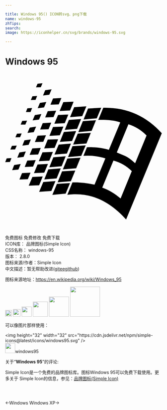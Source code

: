 ```yaml
---

title: Windows 95() ICON转svg、png下载
name: windows-95
zhTips: 
search: 
image: https://iconhelper.cn/svg/brands/windows-95.svg

---
```


# Windows 95  <small style="font-size: 60%;font-weight: 100"></small>

<div id="svg" class="svg-wrap">
<svg role="img" xmlns="http://www.w3.org/2000/svg" viewBox="0 0 24 24"><title>Windows 95 icon</title><path d="M5.713 1.596l-.756.068-.238.55.734-.017.26-.601zm1.39.927l-.978.137-.326.807.96-.12.345-.824zM4.89 3.535l-.72.05-.24.567.721-.017.239-.6zm3.724.309l-1.287.068-.394.961 1.27-.053.411-.976zm1.87.566l-1.579.069-.566 1.357 1.596-.088.548-1.338zm-4.188.037l-.977.153-.343.806.976-.12.344-.839zm6.143.668l-1.87.135-.636 1.527 1.87-.154.636-1.508zm2.925.219c-.11 0-.222 0-.334.002l-.767 1.851c1.394-.03 2.52.088 3.373.38l-1.748 4.2c-.955-.304-2.082-.444-3.36-.394l-.539 1.305a8.762 8.762 0 013.364.396l-1.663 4.014c-1.257-.27-2.381-.395-3.386-.344l-.782 1.887c3.362-.446 6.347.822 9.008 3.773L24 9.23c-2.325-2.575-5.2-3.879-8.637-3.896zm-.644.002l-2.024.12-.687 1.68 2.025-.189.686-1.611zm-10.602.05l-.719.036-.224.566h.703l.24-.601zm3.69.397l-1.287.069-.395.959 1.27-.05.412-.978zM5.54 6.3l-.994.154-.344.807.979-.121.359-.84zm4.137.066l-1.58.069L7.53 7.77l1.596-.085.55-1.32zm1.955.688l-1.871.135-.635 1.527 1.887-.154.619-1.508zm2.281.19l-2.01.136-.7 1.682 2.04-.19.67-1.629zm-10.568.066l-.739.035-.238.564h.719l.258-.6zm3.705.293l-1.303.085-.394.961 1.287-.035.41-1.011zm11.838.255a6.718 6.718 0 012.777 1.717l-1.75 4.237c-.617-.584-1.15-.961-1.611-1.149l-1.201-.498 1.785-4.307zM4.734 8.22l-.976.154-.344.807.961-.12.36-.841zm4.186 0l-1.594.052-.549 1.354 1.594-.086.549-1.32zm1.957.668L8.99 9.04l-.619 1.508 1.87-.135.636-1.527zm2.246.275l-2.006.12-.703 1.665 2.041-.156.668-1.629zm-10.602.104l-.718.033-.24.549.718-.016.24-.566zm3.725.273l-1.289.07-.41.961 1.287-.03.412-1zm1.87.6l-1.596.05-.55 1.356 1.598-.084.547-1.322zm-4.186.037l-.979.136-.324.805.959-.119.344-.822zm6.14.633l-1.87.154-.653 1.527 1.906-.154.617-1.527zm2.266.275l-2.025.12-.686 1.663 2.025-.172.686-1.611zm-10.568.031l-.739.037-.238.565.72-.016.257-.586zm3.673.362l-1.289.068-.41.978 1.305-.05.394-.996zm-2.285.533l-.976.154-.326.805.96-.12.342-.84zm4.153.07l-1.596.066-.565 1.356 1.612-.084.549-1.338zm1.957.666l-1.889.154-.617 1.526 1.886-.15.62-1.53zm2.28.223l-2.025.12-.685 1.665 2.041-.172.67-1.613zM.962 13.02l-.738.053-.223.567.72-.02.24-.6zm3.705.31l-1.285.07-.395.976 1.287-.05.393-.997zm11.922.07c1.08.29 2.024.821 2.814 1.613l-1.715 4.183c-.892-.754-1.82-1.32-2.814-1.664l1.715-4.133zm-10.035.515L4.957 14l-.549 1.32 1.578-.066.567-1.338zm-4.184.014l-.996.156-.309.789.961-.105.344-.84zm6.14.67l-1.904.154-.617 1.527 1.889-.154.633-1.527zm2.231.324l-2.025.123-.686 1.682 2.026-.174.685-1.631zm-6.863.328l-1.3.068-.397.979 1.285-.053.412-.994zm1.871.584l-1.578.068-.566 1.334 1.595-.064.549-1.338zm1.953.701l-1.867.137-.635 1.51 1.87-.137.632-1.51zm2.23.31l-2.005.122-.703 1.68 2.04-.19.669-1.611Z"/></svg>
</div>
<detail full-name='windows-95'></detail>

<div class="detail-page">
<p>
<span><span class="badge-success badge">免费图标</span> <span class="badge-success badge">免费修改</span>  <span class="badge-success badge">免费下载</span> </span>
<br/>
<span>
ICON库：
<span class="badge-secondary badge">品牌图标(Simple Icon)</span> 
</span>
<br/>
<span>
CSS名称：
<span class="badge-secondary badge">windows-95</span> 
</span>

<br/>
<span>
版本：
<span class="badge-secondary badge">2.8.0</span> 
</span>
<br/>
<span>图标来源/作者：<span class="badge-light badge">Simple Icon</span></span> 
<br/>
<span class="zh-detail">中文描述：暂无<span class="help-link"><span>帮助改进</span>(<a href="https://gitee.com/liuwave/icon-helper/edit/master/json/brands/windows-95.json" target="_blank" rel="noopener noreferrer">gitee</a><a href="https://github.com/liuwave/icon-helper/edit/master/json/brands/windows-95.json" target="_blank" rel="noopener noreferrer">github</a></span>)</span><br/>
</p>
</div><div class="description description alert alert-light"><p>图标来源地址：<a href="https://en.wikipedia.org/wiki/Windows_95" target="_blank" rel="noopener noreferrer">https://en.wikipedia.org/wiki/Windows_95</a></p></div>
<div class="alert alert-dark">
<img height="21" width="21" src="https://cdn.jsdelivr.net/npm/simple-icons@latest/icons/windows95.svg" />
<img height="24" width="24" src="https://cdn.jsdelivr.net/npm/simple-icons@latest/icons/windows95.svg" />
<img height="32" width="32" src="https://cdn.jsdelivr.net/npm/simple-icons@latest/icons/windows95.svg" />
<img height="48" width="48" src="https://cdn.jsdelivr.net/npm/simple-icons@latest/icons/windows95.svg" />
<img height="64" width="64" src="https://cdn.jsdelivr.net/npm/simple-icons@latest/icons/windows95.svg" />
<img height="96" width="96" src="https://cdn.jsdelivr.net/npm/simple-icons@latest/icons/windows95.svg" />

</div>
<div>
  <p>可以像图片那样使用：    
  </p>
  <div class="alert alert-primary" style="font-size: 14px">
    &lt;img height="32" width="32" src="https://cdn.jsdelivr.net/npm/simple-icons@latest/icons/windows95.svg" /&gt;
    <copy-btn content='<img height="32" width="32" src="https://cdn.jsdelivr.net/npm/simple-icons@latest/icons/windows95.svg" />'></copy-btn>
  </div>
  <div class="alert alert-secondary">
    <img height="32" width="32" src="https://cdn.jsdelivr.net/npm/simple-icons@latest/icons/windows95.svg" />windows95
    <copy-btn content="windows95" btn-title="复制图标名称"></copy-btn>
  </div>
</div>
<div class="icon-detail__container">
<p>关于“<b>Windows 95</b>”的评论:</p>
</div>
<Vssue title="关于“Windows 95”的评论" />
<div><p>Simple Icon是一个免费的品牌图标库。图标Windows 95可以免费下载使用。更多关于  Simple Icon的信息，参见：<a target="_blank" href="https://iconhelper.cn/brands.html">品牌图标(Simple Icon)</a>
</p></div>


<div style="padding:2rem 0 " class="page-nav"><p class="inner"><span class="prev">←<router-link to="/icon/windows.html">Windows</router-link></span> <span class="next"><router-link to="/icon/windows-xp.html">Windows XP</router-link>→</span></p></div>
